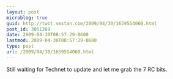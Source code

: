 ```yaml
---
layout: post
microblog: true
guid: http://twit.vmstan.com/2009/04/30/1659554060.html
post_id: 3051369
date: 2009-04-30T08:57:29-0600
lastmod: 2009-04-30T08:57:29-0600
type: post
url: /2009/04/30/1659554060.html
---
```

Still waiting for Technet to update and let me grab the 7 RC bits.
